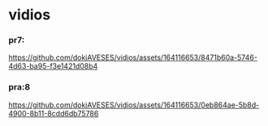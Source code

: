 # vidios

### pr7:
https://github.com/dokiAVESES/vidios/assets/164116653/8471b60a-5746-4d63-ba95-f3e1421d08b4

### pra:8




https://github.com/dokiAVESES/vidios/assets/164116653/0eb864ae-5b8d-4900-8b11-8cdd6db75786

